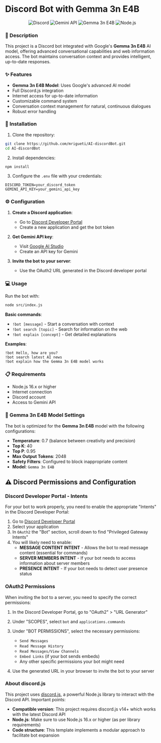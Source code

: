 # Discord Bot with Gemma 3n E4B

<div align="center">
  <img src="https://img.shields.io/badge/Discord-7289DA?style=for-the-badge&logo=discord&logoColor=white" alt="Discord"/>
  <img src="https://img.shields.io/badge/Google_Gemini-4285F4?style=for-the-badge&logo=google&logoColor=white" alt="Gemini API"/>
  <img src="https://img.shields.io/badge/Gemma_3n_E4B-FF6B6B?style=for-the-badge&logo=google&logoColor=white" alt="Gemma 3n E4B"/>
  <img src="https://img.shields.io/badge/Node.js-43853D?style=for-the-badge&logo=node.js&logoColor=white" alt="Node.js"/>
</div>

### 📝 Description

This project is a Discord bot integrated with Google's **Gemma 3n E4B** AI model, offering advanced conversational capabilities and web information access. The bot maintains conversation context and provides intelligent, up-to-date responses.

### ✨ Features

- **Gemma 3n E4B Model**: Uses Google's advanced AI model
- Full Discord.js integration
- Internet access for up-to-date information
- Customizable command system
- Conversation context management for natural, continuous dialogues
- Robust error handling

### 🚀 Installation

1. Clone the repository:

```bash
git clone https://github.com/mrigueti/AI-discordBot.git
cd AI-discordBot
```

2. Install dependencies:

```bash
npm install
```

3. Configure the `.env` file with your credentials:

```env
DISCORD_TOKEN=your_discord_token
GEMINI_API_KEY=your_gemini_api_key
```

### ⚙️ Configuration

1. **Create a Discord application**:

   - Go to [Discord Developer Portal](https://discord.com/developers/applications)
   - Create a new application and get the bot token

2. **Get Gemini API key**:

   - Visit [Google AI Studio](https://aistudio.google.com/)
   - Create an API key for Gemini

3. **Invite the bot to your server**:
   - Use the OAuth2 URL generated in the Discord developer portal

### 💻 Usage

Run the bot with:

```bash
node src/index.js
```

**Basic commands**:

- `!bot [message]` - Start a conversation with context
- `!bot search [topic]` - Search for information on the web
- `!bot explain [concept]` - Get detailed explanations

**Examples**:

```
!bot Hello, how are you?
!bot search latest AI news
!bot explain how the Gemma 3n E4B model works
```

### 📋 Requirements

- Node.js 16.x or higher
- Internet connection
- Discord account
- Access to Gemini API

### 🔧 Gemma 3n E4B Model Settings

The bot is optimized for the **Gemma 3n E4B** model with the following configurations:

- **Temperature**: 0.7 (balance between creativity and precision)
- **Top K**: 40
- **Top P**: 0.95
- **Max Output Tokens**: 2048
- **Safety Filters**: Configured to block inappropriate content
- **Model**: `Gemma 3n E4B`

## ⚠️ Discord Permissions and Configuration

### Discord Developer Portal - Intents

For your bot to work properly, you need to enable the appropriate "Intents" in the Discord Developer Portal:

1. Go to [Discord Developer Portal](https://discord.com/developers/applications)
2. Select your application
3. In `OAuth2` the "Bot" section, scroll down to find "Privileged Gateway Intents"
4. You will likely need to enable:
   - **MESSAGE CONTENT INTENT** - Allows the bot to read message content (essential for commands)
   - **SERVER MEMBERS INTENT** - If your bot needs to access information about server members
   - **PRESENCE INTENT** - If your bot needs to detect user presence status

### OAuth2 Permissions

When inviting the bot to a server, you need to specify the correct permissions:

1. In the Discord Developer Portal, go to "OAuth2" > "URL Generator"
2. Under "SCOPES", select `bot` and `applications.commands`
3. Under "BOT PERMISSIONS", select the necessary permissions:

   - `Send Messages`
   - `Read Message History`
   - `Read Messages/View Channels`
   - `Embed Links` (if your bot sends embeds)
   - Any other specific permissions your bot might need

4. Use the generated URL in your browser to invite the bot to your server

### About discord.js

This project uses [discord.js](https://discord.js.org/), a powerful Node.js library to interact with the Discord API. Important points:

- **Compatible version**: This project requires discord.js v14+ which works with the latest Discord API
- **Node.js**: Make sure to use Node.js 16.x or higher (as per library requirements)
- **Code structure**: This template implements a modular approach to facilitate bot expansion
